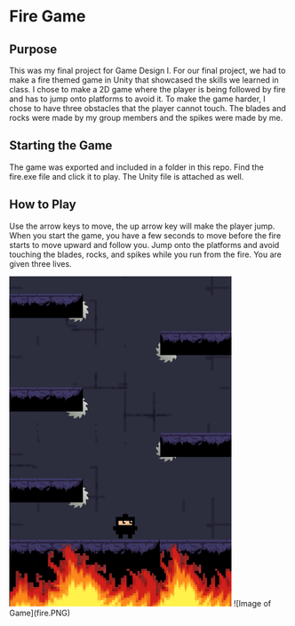 # Fire Game

## Purpose
This was my final project for Game Design I. For our final project, we had to make a fire themed 
game in Unity that showcased the skills we learned in class. I chose to make a 2D game where 
the player is being followed by fire and has to jump onto platforms to avoid it. To make the
game harder, I chose to have three obstacles that the player cannot touch. The blades and rocks
were made by my group members and the spikes were made by me.

## Starting the Game
The game was exported and included in a folder in this repo. Find the fire.exe file and click it 
to play. The Unity file is attached as well.

## How to Play
Use the arrow keys to move, the up arrow key will make the player jump. When you start the game, 
you have a few seconds to move before the fire starts to move upward and follow you. Jump onto 
the platforms and avoid touching the blades, rocks, and spikes while you run from the fire. You
are given three lives.

<img src="fire.PNG" width="400">
![Image of Game](fire.PNG)

